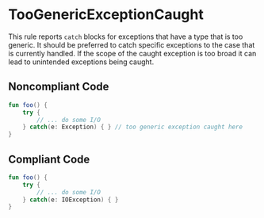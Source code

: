 # TooGenericExceptionCaught

This rule reports `catch` blocks for exceptions that have a type that is too generic.
It should be preferred to catch specific exceptions to the case that is currently handled. If the scope of the caught
exception is too broad it can lead to unintended exceptions being caught.

## Noncompliant Code

```kotlin
fun foo() {
    try {
        // ... do some I/O
    } catch(e: Exception) { } // too generic exception caught here
}
```
## Compliant Code

```kotlin
fun foo() {
    try {
        // ... do some I/O
    } catch(e: IOException) { }
}
```
